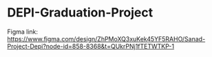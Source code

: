 # DEPI-Graduation-Project
Figma link: https://www.figma.com/design/ZhPMoXQ3xuKek45YF5RAHO/Sanad-Project-Depi?node-id=858-8368&t=QUkrPNj1fTETWTKP-1
